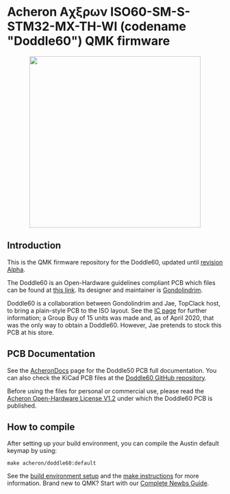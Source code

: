 # Acheron Aχξρων ISO60-SM-S-STM32-MX-TH-WI (codename "Doddle60") QMK firmware

<p align="center">
  <img align="middle" src="https://raw.githubusercontent.com/Gondolindrim/acheronLibrary/master/graphics/acheronLong.png"  width="400"> 
</p>

## Introduction

This is the QMK firmware repository for the Doddle60, updated until [revision Alpha](https://github.com/Gondolindrim/Doddle60/releases/tag/Alpha).

The Doddle60 is an Open-Hardware guidelines compliant PCB which files can be found at [this link](https://github.com/Gondolindrim/Doddle60). Its designer and maintainer is [Gondolindrim](https://github.com/Gondolindrim).

Doddle60 is a collaboration between Gondolindrim and Jae, TopClack host, to bring a plain-style PCB to the ISO layout. See the [IC page](https://geekhack.org/index.php?topic=103057) for further information; a Group Buy of 15 units was made and, as of April 2020, that was the only way to obtain a Doddle60. However, Jae pretends to stock this PCB at his store.

## PCB Documentation

See the [AcheronDocs](https://gondolindrim.github.io/AcheronDocs/doddle60/intro.html) page for the Doddle50 PCB full documentation. You can also check the KiCad PCB files at the [Doddle60 GitHub repository](https://github.com/Gondolindrim/Doddle60).

Before using the files for personal or commercial use, please read the [Acheron Open-Hardware License V1.2](https://gondolindrim.github.io/AcheronDocs/license/license.html) under which the Doddle60 PCB is published.

## How to compile

After setting up your build environment, you can compile the Austin default keymap by using:

    make acheron/doddle60:default

See the [build environment setup](https://docs.qmk.fm/#/getting_started_build_tools) and the [make instructions](https://docs.qmk.fm/#/getting_started_make_guide) for more information. Brand new to QMK? Start with our [Complete Newbs Guide](https://docs.qmk.fm/#/newbs).
